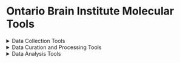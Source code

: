 # Ontario Brain Institute Molecular Tools

<details><summary>Data Collection Tools</summary>
&nbsp 
    
| Tool/Pipeline | Description | Requirements | Compute Location | Research Program(s) |
| ---------------- | ----------- | --------------------------- | ----------- | ---------|
| LabKey | Software used for life science data management. Data is collected in data form. | N/A | Brain-CODE | CAN-BIND |
| ClinVar | Scientifically supported public archive of reports of the relationships among human variations and phenotypes | N/A | Web-based | EpLink |
| OMIM| A comprehensive manual of human genes and genetic phenotypes | N/A |  Web-based | EpLink |
| Varsome | A variant knowledge community, data aggregator, and variant data discovery tool | N/A |  Web-based | EpLink |
      
</details>

<details><summary>Data Curation and Processing Tools</summary>
&nbsp 
    
| Tool/Pipeline | Description | Requirements | Compute Location | Research Program(s) |
| ---------------- | ----------- | --------------------------- | ----------- | ---------|
| Plink | genome association analysis toolset that can be used to conduct a range of large scale analyses| N/A | At the lab | ONDRI |
| Meds Tool | Excel based tool that performs drug categorization.| N/A | At the lab | ONDRI |
| Simoa | Tool used for molecular classification of amyloid and Tau proteins | N/A | Brain-CODE | ONDRI |
| Masshunter | Quantitation tool upstream of data upload| N/A | At the lab | ONDRI |
| Adobe Acrobat Pro 2020 | Software used to redact all personal health information (PHI) from genetic reports| N/A | At the lab | EpLink |
</details>

<details><summary>Data Analysis Tools</summary>
&nbsp 
    
| Tool/Pipeline | Description | Requirements | Compute Location | Research Program(s) |
| ---------------- | ----------- | --------------------------- | ----------- | ---------|
| R Software |Software used to write scripts to conduct data analysis.| N/A | At the lab | ONDRI |
| SPSS |Software used to write scripts to conduct data analysis.| N/A | At the lab | ONDRI, EpLink |
| Metaboanalyst.ca | Website used for data analysis of blood sample data. | N/A | Web-based | ONDRI |
| impute lcmd (R package) | R package used for data analysis (molecular missing data below LOD) | N/A | At the lab | ONDRI |
| Mplus | Software used for structural modeling of blood sample data. | N/A | At the lab | ONDRI |
   
</details>
